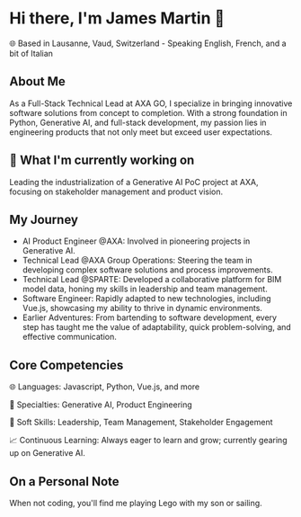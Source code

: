 # Hi there, I'm James Martin 👋
🌐 Based in Lausanne, Vaud, Switzerland - Speaking English, French, and a bit of Italian

## About Me
As a Full-Stack Technical Lead at AXA GO, I specialize in bringing innovative software solutions from concept to completion. With a strong foundation in Python, Generative AI, and full-stack development, my passion lies in engineering products that not only meet but exceed user expectations.

## 🚀 What I'm currently working on
Leading the industrialization of a Generative AI PoC project at AXA, focusing on stakeholder management and product vision.

## My Journey
- AI Product Engineer @AXA: Involved in pioneering projects in Generative AI.
- Technical Lead @AXA Group Operations: Steering the team in developing complex software solutions and process improvements.
- Technical Lead @SPARTE: Developed a collaborative platform for BIM model data, honing my skills in leadership and team management.
- Software Engineer: Rapidly adapted to new technologies, including Vue.js, showcasing my ability to thrive in dynamic environments.
- Earlier Adventures: From bartending to software development, every step has taught me the value of adaptability, quick problem-solving, and effective communication.

## Core Competencies
🌐 Languages: Javascript, Python, Vue.js, and more

🤖 Specialties: Generative AI, Product Engineering

🤝 Soft Skills: Leadership, Team Management, Stakeholder Engagement

📈 Continuous Learning: Always eager to learn and grow; currently gearing up on Generative AI.

## On a Personal Note
When not coding, you'll find me playing Lego with my son or sailing.
